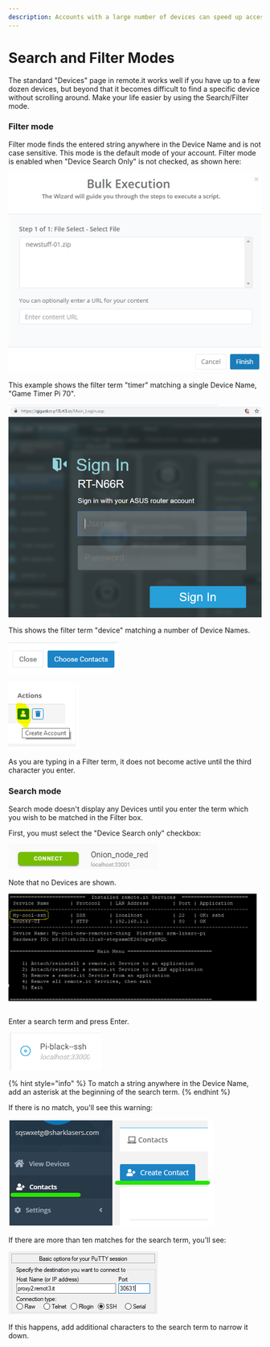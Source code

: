 ```yaml
---
description: Accounts with a large number of devices can speed up access using this mode
---
```


# Search and Filter Modes

The standard "Devices" page in remote.it works well if you have up to a few dozen devices, but beyond that it becomes difficult to find a specific device without scrolling around.  Make your life easier by using the Search/Filter mode.

### Filter mode

Filter mode finds the entered string anywhere in the Device Name and is not case sensitive.  This mode is the default mode of your account.   Filter mode is enabled when "Device Search Only" is not checked, as shown here:

![](../../../.gitbook/assets/image%20%28261%29.png)

This example shows the filter term "timer" matching a single Device Name, "Game Timer Pi 70".

![](../../../.gitbook/assets/image%20%28442%29.png)

This shows the filter term "device" matching a number of Device Names.

![](../../../.gitbook/assets/image%20%28315%29.png)

![](../../../.gitbook/assets/image%20%2859%29.png)

As you are typing in a Filter term, it does not become active until the third character you enter.

### Search mode

Search mode doesn't display any Devices until you enter the term which you wish to be matched in the Filter box.

First, you must select the "Device Search only" checkbox:

![](../../../.gitbook/assets/image%20%28377%29.png)

Note that no Devices are shown.

![](../../../.gitbook/assets/image%20%28159%29.png)

Enter a search term and press Enter.  

![](../../../.gitbook/assets/image%20%28371%29.png)

{% hint style="info" %}
To match a string anywhere in the Device Name, add an asterisk at the beginning of the search term.
{% endhint %}

If there is no match, you'll see this warning:

![](../../../.gitbook/assets/image%20%28173%29.png)

If there are more than ten matches for the search term, you'll see:

![](../../../.gitbook/assets/image%20%2845%29.png)

If this happens, add additional characters to the search term to narrow it down.

